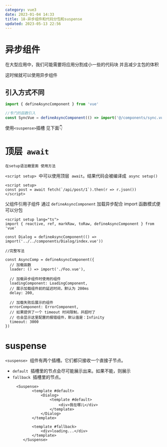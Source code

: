 ```yaml
---
category: vue3
date: 2023-01-04 14:33
title: 18-异步组件和代码分包和suspense
updated: 2023-05-13 22:56
---
```


# 异步组件

在大型应用中，我们可能需要将应用分割成小一些的代码块 并且减少主包的体积

这时候就可以使用异步组件

<!-- [原生 Ajax 封装 axios](../code/原生Ajax封装axios.md) -->

## 引入方式不同

```ts
import { defineAsyncComponent } from 'vue'

//专门的函数引入
const SyncVue = defineAsyncComponent(() => import('@/components/sync.vue')
```

使用`<suspense>`插槽
见下面👇

# 顶层  `await`

`在setup语法糖里面 使用方法`

`<script setup>`  中可以使用顶层  `await`。结果代码会被编译成  `async setup()`

```vue
<script setup>
const post = await fetch(`/api/post/1`).then(r => r.json())
</script>
```

父组件引用子组件 通过 `defineAsyncComponent` 加载异步配合 import 函数模式便可以分包

```vue
<script setup lang="ts">
import { reactive, ref, markRaw, toRaw, defineAsyncComponent } from 'vue'

const Dialog = defineAsyncComponent(() => import('../../components/Dialog/index.vue'))

//完整写法

const AsyncComp = defineAsyncComponent({
  // 加载函数
  loader: () => import('./Foo.vue'),

  // 加载异步组件时使用的组件
  loadingComponent: LoadingComponent,
  // 展示加载组件前的延迟时间，默认为 200ms
  delay: 200,

  // 加载失败后展示的组件
  errorComponent: ErrorComponent,
  // 如果提供了一个 timeout 时间限制，并超时了
  // 也会显示这里配置的报错组件，默认值是：Infinity
  timeout: 3000
})
```

# suspense

`<suspense>`  组件有两个插槽。它们都只接收一个直接子节点。
- `default`  插槽里的节点会尽可能展示出来。如果不能，则展示 
- `fallback`  插槽里的节点。

```vue
     <Suspense>
            <template #default>
                <Dialog>
                    <template #default>
                        <div>我在哪儿</div>
                    </template>
                </Dialog>
            </template>

            <template #fallback>
                <div>loading...</div>
            </template>
        </Suspense>
```